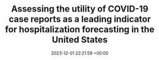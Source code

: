 ---
layout: post
title:  "Assessing the utility of COVID-19 case reports as a leading indicator for hospitalization forecasting in the United States"
date:   2023-12-01 22:21:59 +00:00
image: /images/covid-hosp-forecasts.jpg
categories: research
authors: "Nicholas G. Reich, <strong>Yijin Wang</strong>, Meagan Burns, Rosa Ergas, Estee Y. Cramer, Evan L. Ray"
venue: "Epidemics"
paper: https://doi.org/10.1016/j.epidem.2023.100728
---